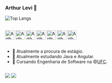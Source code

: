 ### Arthur Levi 👋

![Top Langs](https://github-readme-stats.vercel.app/api/top-langs/?username=Arthurlevicoelho&layout=compact)
<div style = "display: inline_black"><br>
<img align="center" alt="Arthur-Java" height= "30" whidth="40" src="https://cdn.jsdelivr.net/gh/devicons/devicon/icons/java/java-original-wordmark.svg" />
<img align="center" alt="Arthur-Spring" height= "30" whidth="40" src="https://cdn.jsdelivr.net/gh/devicons/devicon/icons/spring/spring-original-wordmark.svg" />
<img align="center" alt="Arthur-Html" height= "30" whidth="40" src="https://cdn.jsdelivr.net/gh/devicons/devicon/icons/html5/html5-original-wordmark.svg" />
<img align="center" alt="Arthur-Css" height= "30" whidth="40" src="https://cdn.jsdelivr.net/gh/devicons/devicon/icons/css3/css3-original-wordmark.svg" />
<img align="center" alt="Arthur-Js" height= "30" whidth="40" src="https://cdn.jsdelivr.net/gh/devicons/devicon/icons/javascript/javascript-original.svg" />
<img align="center" alt="Arthur-Angular" height= "30" whidth="40" src="https://cdn.jsdelivr.net/gh/devicons/devicon/icons/angularjs/angularjs-original.svg" />
<img align="center" alt="Arthur-Docker" height= "30" whidth="40" src="https://cdn.jsdelivr.net/gh/devicons/devicon/icons/docker/docker-original-wordmark.svg" />
  
</div>

##

- 🔭 Atualmente a procura de estágio.
- 🌱 Atualmente estudando Java e Angular.
- 📝 Cursando Engenharia de Software na @<a href="http://www.campusrussas.ufc.br/" target="_blank">UFC</a>.

##

<div>
  <a href="mailto:arthurlevifrotacoelho@hotmail.com" target="_blank"><img src="https://img.shields.io/badge/Microsoft_Outlook-0078D4?style=for-the-badge&logo=microsoft-outlook&logoColor=white"></a>
  <a href="https://www.linkedin.com/in/arthur-levi-06505b214/" target="_blank"><img src="https://img.shields.io/badge/LinkedIn-0077B5?style=for-the-badge&logo=linkedin&logoColor=white"></a>

</div>
